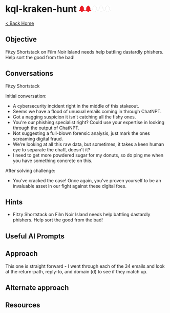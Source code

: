 # kql-kraken-hunt <img src="../img/tree-red.png" alt="drawing" width="20"/><img src="../img/tree-red.png" alt="drawing" width="20"/><img src="../img/tree-outline.png" alt="drawing" width="20"/><img src="../img/tree-outline.png" alt="drawing" width="20"/><img src="../img/tree-outline.png" alt="drawing" width="20"/>

[< Back Home](../README.md)

## Objective

Fitzy Shortstack on Film Noir Island needs help battling dastardly phishers. Help sort the good from the bad!

## Conversations

Fitzy Shortstack

Initial conversation:

- A cybersecurity incident right in the middle of this stakeout.
- Seems we have a flood of unusual emails coming in through ChatNPT.
- Got a nagging suspicion it isn't catching all the fishy ones.
- You're our phishing specialist right? Could use your expertise in looking through the output of ChatNPT.
- Not suggesting a full-blown forensic analysis, just mark the ones screaming digital fraud.
- We're looking at all this raw data, but sometimes, it takes a keen human eye to separate the chaff, doesn't it?
- I need to get more powdered sugar for my donuts, so do ping me when you have something concrete on this.

After solving challenge:

- You've cracked the case! Once again, you've proven yourself to be an invaluable asset in our fight against these digital foes.

## Hints

- Fitzy Shortstack on Film Noir Island needs help battling dastardly phishers. Help sort the good from the bad!

## Useful AI Prompts

## Approach

This one is straight forward - I went through each of the 34 emails and look at the return-path, reply-to, and domain (d) to see if they match up.

## Alternate approach

## Resources
